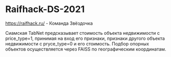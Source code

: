 # Raifhack-DS-2021
https://raifhack.ru/ - Команда Звёздочка

Сиамская TabNet предсказывает стоимость объекта недвижимости с price_type=1, принимая на вход его признаки, признаки другого объекта недвижимости с pryce_type=0 и его стоимость. Подбор опорных объектов осуществляется через FAISS по географическим координатам.

